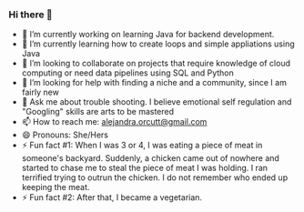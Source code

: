 ### Hi there 👋

- 🔭 I’m currently working on learning Java for backend development.
- 🌱 I’m currently learning how to create loops and simple appliations using Java
- 👯 I’m looking to collaborate on projects that require knowledge of cloud computing or need data pipelines using SQL and Python 
- 🤔 I’m looking for help with finding a niche and a community, since I am fairly new
- 💬 Ask me about trouble shooting. I believe emotional self regulation and "Googling" skills are arts to be mastered
- 📫 How to reach me: alejandra.orcutt@gmail.com
- 😄 Pronouns: She/Hers
- ⚡ Fun fact #1: When I was 3 or 4, I was eating a piece of meat in someone's backyard. Suddenly, a chicken came out of nowhere and started to chase me to steal the piece of meat I was holding. I ran terrified trying to outrun the chicken. I do not remember who ended up keeping the meat.
- ⚡ Fun fact #2: After that, I became a vegetarian.

<!--
**AlejandraOrcutt/AlejandraOrcutt** is a ✨ _special_ ✨ repository because its `README.md` (this file) appears on your GitHub profile.

Here are some ideas to get you started:

- 🔭 I’m currently working on learning Java for backend development.
- 🌱 I’m currently learning how to create loops and simple appliations using Java
- 👯 I’m looking to collaborate on projects that require knowledge of cloud computing or need data pipelines using SQL and Python 
- 🤔 I’m looking for help with finding a niche and a community, since I am fairly new
- 💬 Ask me about trouble shooting. I believe emotional self regulation and "Googling" skills are arts to be mastered
- 📫 How to reach me: alejandra.orcutt@gmail.com
- 😄 Pronouns: She/Hers
- ⚡ Fun fact #1: When I was 3 or 4, I was eating a piece of meat in a garden. Suddenly a chicken started to chase my to steal the piece of meat. I run terrified of the chicken trying to save the piece of meat I had in my little hand. I do not remember who ended up keeping the meat.
- ⚡ Fun fact #2: After that, I became a vegetarian.
-->

